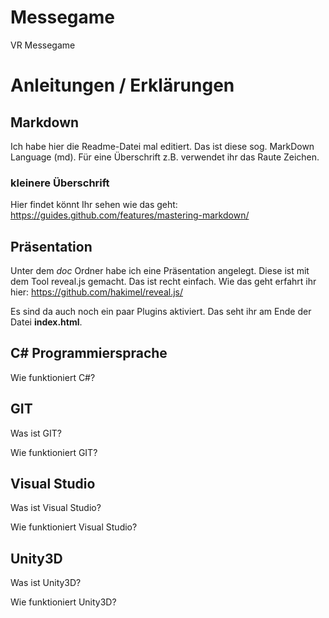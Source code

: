 # Messegame
VR Messegame

# Anleitungen / Erklärungen

## Markdown

Ich habe hier die Readme-Datei mal editiert. Das ist diese sog. MarkDown Language (md). Für eine Überschrift z.B. verwendet ihr das Raute Zeichen. 

### kleinere Überschrift

Hier findet könnt Ihr sehen wie das geht:
https://guides.github.com/features/mastering-markdown/

## Präsentation

Unter dem *doc* Ordner habe ich eine Präsentation angelegt. Diese ist mit dem Tool reveal.js gemacht. Das ist recht einfach. Wie das geht erfahrt ihr hier: https://github.com/hakimel/reveal.js/ 

Es sind da auch noch ein paar Plugins aktiviert. Das seht ihr am Ende der Datei **index.html**.

## C# Programmiersprache

Wie funktioniert C#?

## GIT

Was ist GIT?

Wie funktioniert GIT?

## Visual Studio

Was ist Visual Studio?

Wie funktioniert Visual Studio?

## Unity3D

Was ist Unity3D?

Wie funktioniert Unity3D?


